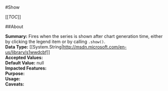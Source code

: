 #Show

[[_TOC_]]

##About

**Summary:**  Fires when the series is shown after chart generation time, either by clicking the legend item or by calling <code>.show()</code>.   
**Data Type:** [[System.String|http://msdn.microsoft.com/en-us/library/s1wwdcbf]]  
**Accepted Values:**   
**Default Value:** null  
**Impacted Features:**   
**Purpose:**   
**Usage:**   
**Caveats:**   

